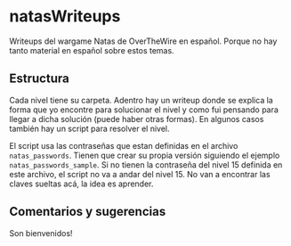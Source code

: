 # natasWriteups

Writeups del wargame Natas de OverTheWire en español. Porque no hay tanto material en español sobre estos temas.

## Estructura

Cada nivel tiene su carpeta. Adentro hay un writeup donde se explica la forma que yo encontre para solucionar el nivel y como fui pensando para llegar a dicha solución (puede haber otras formas). En algunos casos también hay un script para resolver el nivel.

El script usa las contraseñas que estan definidas en el archivo `natas_passwords`. Tienen que crear su propia versión siguiendo el ejemplo `natas_passwords_sample`. Si no tienen la contraseña del nivel 15 definida en este archivo, el script no va a andar del nivel 15. No van a encontrar las claves sueltas acá, la idea es aprender.

## Comentarios y sugerencias

Son bienvenidos!
